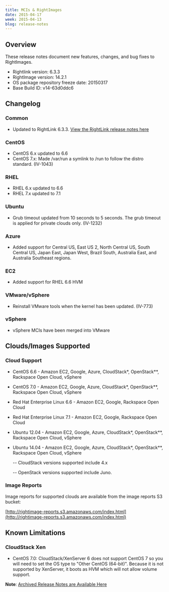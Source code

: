 ```yaml
---
title: MCIs & RightImages
date: 2015-04-17
week: 2015-04-13
blog: release-notes
---
```


## Overview

These release notes document new features, changes, and bug fixes to RightImages.

* Rightlink version: 6.3.3
* RightImage version: 14.2.1
* OS package repository freeze date: 20150317
* Base Build ID:  v14-63d0ddc6

## Changelog

### Common

* Updated to RightLink 6.3.3. [View the RightLink release notes here](http://github.com/rightscale/right_link/blob/master/RELEASES.rdoc)


### CentOS

* CentOS 6.x updated to 6.6
* CentOS 7.x: Made /var/run a symlink to /run to follow the distro standard. (IV-1043)

### RHEL

* RHEL 6.x updated to 6.6
* RHEL 7.x updated to 7.1

### Ubuntu

* Grub timeout updated from 10 seconds to 5 seconds. The grub timeout is applied for private clouds only. (IV-1232)

### Azure

* Added support for Central US, East US 2, North Central US, South Central US, Japan East, Japan West, Brazil South, Australia East, and Australia Southeast regions.

### EC2

* Added support for RHEL 6.6 HVM

### VMware/vSphere

* Reinstall VMware tools when the kernel has been updated. (IV-773)

### vSphere

* vSphere MCIs have been merged into VMware

## Clouds/Images Supported

### Cloud Support

* CentOS 6.6 - Amazon EC2, Google, Azure, CloudStack*, OpenStack**, Rackspace Open Cloud, vSphere
* CentOS 7.0 - Amazon EC2, Google, Azure, CloudStack*, OpenStack**, Rackspace Open Cloud, vSphere
* Red Hat Enterprise Linux 6.6 - Amazon EC2, Google, Rackspace Open Cloud
* Red Hat Enterprise Linux 7.1 - Amazon EC2, Google, Rackspace Open Cloud
* Ubuntu 12.04 - Amazon EC2, Google, Azure, CloudStack*, OpenStack**, Rackspace Open Cloud, vSphere
* Ubuntu 14.04 - Amazon EC2, Google, Azure, CloudStack*, OpenStack**, Rackspace Open Cloud, vSphere

  -- CloudStack versions supported include 4.x

  -- OpenStack versions supported include Juno.

### Image Reports

Image reports for supported clouds are available from the image reports S3 bucket:

[http://rightimage-reports.s3.amazonaws.com/index.html](http://rightimage-reports.s3.amazonaws.com/index.html)

## Known Limitations

### CloudStack Xen

* CentOS 7.0: CloudStack/XenServer 6 does not support CentOS 7 so you will need to set the OS type to "Other CentOS (64-bit)". Because it is not supported by XenServer, it boots as HVM which will not allow volume support.

**Note**: [Archived Release Notes are Available Here](http://support.rightscale.com/18-Release_Notes/MultiCloud_Image_and_RightImage_Release_Notes)
